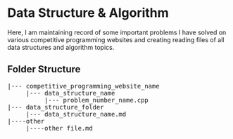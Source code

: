# Data Structure & Algorithm

Here, I am maintaining record of some important problems I have solved on various competitive programming websites and creating reading files of all data structures and algorithm topics.

## Folder Structure

<pre>
|--- competitive_programming_website_name
     |--- data_structure_name
          |--- problem_number_name.cpp
|--- data_structure_folder
     |--- data_structure_name.md
|----other
     |----other_file.md
</pre>
